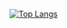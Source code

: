 [![Top Langs](https://github-readme-stats.vercel.app/api/top-langs/?username=jxsm&hide=javascript,html)](https://github.com/jxsm)
<br/>

